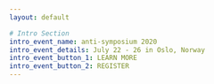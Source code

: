```yaml
---
layout: default

# Intro Section
intro_event_name: anti-symposium 2020
intro_event_details: July 22 - 26 in Oslo, Norway
intro_event_button_1: LEARN MORE
intro_event_button_2: REGISTER
---
```

